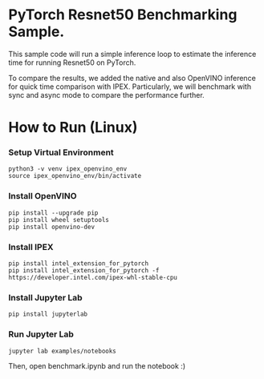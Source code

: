 # PyTorch Resnet50 Benchmarking Sample.

This sample code will run a simple inference loop to estimate the inference time for running Resnet50 on PyTorch. 

To compare the results, we added the native and also OpenVINO inference for quick time comparison with IPEX. Particularly, we will benchmark with sync and async mode to compare the performance further. 


# How to Run (Linux)

### Setup Virtual Environment
```
python3 -v venv ipex_openvino_env
source ipex_openvino_env/bin/activate
```
### Install OpenVINO

```
pip install --upgrade pip
pip install wheel setuptools
pip install openvino-dev 
```

### Install IPEX

```
pip install intel_extension_for_pytorch
pip install intel_extension_for_pytorch -f https://developer.intel.com/ipex-whl-stable-cpu

```

### Install Jupyter Lab

```
pip install jupyterlab

```

### Run Jupyter Lab
```
jupyter lab examples/notebooks 
```

Then, open benchmark.ipynb and run the notebook :)

